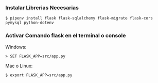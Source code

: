 ### Instalar Librerias Necesarias

```shell
$ pipenv install flask flask-sqlalchemy flask-migrate flask-cors pymysql python-dotenv 
```

### Activar Comando flask en el terminal o console

Windows:
```shell
> SET FLASK_APP=src/app.py
```

Mac o Linux:
```shell
$ export FLASK_APP=src/app.py
```